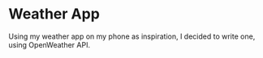 # Weather App
Using my weather app on my phone as inspiration,
I decided to write one, using OpenWeather API.